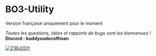 # BO3-Utility
Version française uniquement pour le moment

_Toutes les questions, idées et rapports de bugs sont les bienvenues !_
**Discord : buddysodocoffman**

[![Z|BUDDY](https://image.noelshack.com/fichiers/2025/33/7/1755437804-buddy-1.png)](https://www.youtube.com/@ZXGBuddy)
